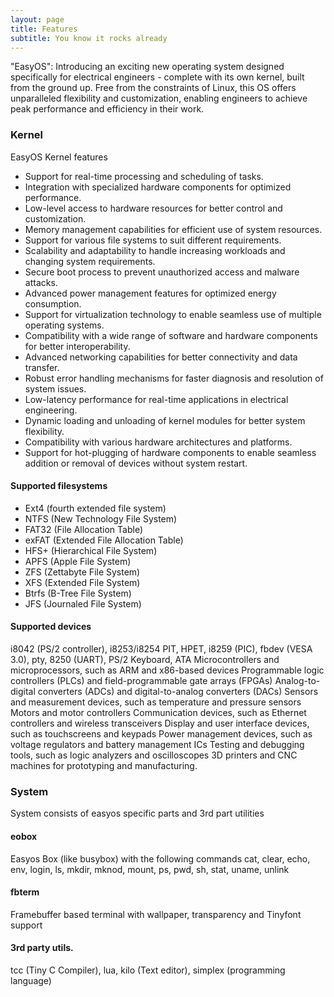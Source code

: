 ```yaml
---
layout: page
title: Features
subtitle: You know it rocks already
---
```


"EasyOS": Introducing an exciting new operating system designed specifically for electrical engineers - complete with its own kernel, built from the ground up. Free from the constraints of Linux, this OS offers unparalleled flexibility and customization, enabling engineers to achieve peak performance and efficiency in their work.

### Kernel
EasyOS  Kernel features
- Support for real-time processing and scheduling of tasks.
- Integration with specialized hardware components for optimized performance.
- Low-level access to hardware resources for better control and customization.
- Memory management capabilities for efficient use of system resources.
- Support for various file systems to suit different requirements.
- Scalability and adaptability to handle increasing workloads and changing system requirements.
- Secure boot process to prevent unauthorized access and malware attacks.
- Advanced power management features for optimized energy consumption.
- Support for virtualization technology to enable seamless use of multiple operating systems.
- Compatibility with a wide range of software and hardware components for better interoperability.
- Advanced networking capabilities for better connectivity and data transfer.
- Robust error handling mechanisms for faster diagnosis and resolution of system issues.
- Low-latency performance for real-time applications in electrical engineering.
- Dynamic loading and unloading of kernel modules for better system flexibility.
- Compatibility with various hardware architectures and platforms.
- Support for hot-plugging of hardware components to enable seamless addition or removal of devices without system restart.
#### Supported filesystems
- Ext4 (fourth extended file system)
- NTFS (New Technology File System)
- FAT32 (File Allocation Table)
- exFAT (Extended File Allocation Table)
- HFS+ (Hierarchical File System)
- APFS (Apple File System)
- ZFS (Zettabyte File System)
- XFS (Extended File System)
- Btrfs (B-Tree File System)
- JFS (Journaled File System)

#### Supported devices
i8042 (PS/2 controller), i8253/i8254 PIT, HPET, i8259 (PIC), fbdev (VESA 3.0), pty, 8250 (UART), PS/2 Keyboard, ATA
Microcontrollers and microprocessors, such as ARM and x86-based devices
Programmable logic controllers (PLCs) and field-programmable gate arrays (FPGAs)
Analog-to-digital converters (ADCs) and digital-to-analog converters (DACs)
Sensors and measurement devices, such as temperature and pressure sensors
Motors and motor controllers
Communication devices, such as Ethernet controllers and wireless transceivers
Display and user interface devices, such as touchscreens and keypads
Power management devices, such as voltage regulators and battery management ICs
Testing and debugging tools, such as logic analyzers and oscilloscopes
3D printers and CNC machines for prototyping and manufacturing.
### System
System consists of easyos specific parts and 3rd part utilities

#### eobox
Easyos Box (like busybox) with the following commands
cat, clear, echo, env, login, ls, mkdir, mknod, mount, ps, pwd, sh, stat, uname, unlink

#### fbterm
Framebuffer based terminal with wallpaper, transparency and Tinyfont support

#### 3rd party utils.
tcc (Tiny C Compiler), lua, kilo (Text editor), simplex (programming language)
